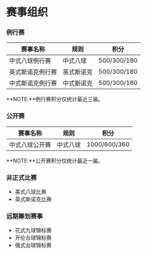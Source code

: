 # 赛事组织

### 例行赛

| 赛事名称         | 规则       | 积分        |
| --------------- | --------- | ----------- |
| 中式八球例行赛   | 中式八球   | 500/300/180 |
| 英式斯诺克例行赛 | 英式斯诺克 | 500/300/180 |
| 中式斯诺克例行赛 | 中式斯诺克 | 500/300/180 |

**NOTE:**例行赛积分仅统计最近三届。

### 公开赛

| 赛事名称         | 规则       | 积分     |
| --------------- | ---------- | ------------ |
| 中式八球公开赛   | 中式八球   | 1000/600/360 |

**NOTE:**公开赛积分仅统计最近一届。

### 非正式比赛

- 美式八球比赛
- 英式斯诺克比赛

### 远期筹划赛事

- 花式九球锦标赛
- 开伦台球锦标赛
- 俄式台球锦标赛
